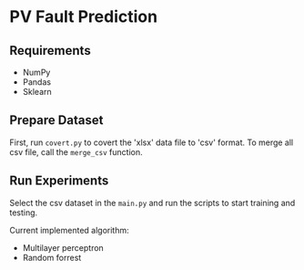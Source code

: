 # PV Fault Prediction

## Requirements
- NumPy
- Pandas
- Sklearn

## Prepare Dataset
First, run ```covert.py``` to covert the 'xlsx' data file to 'csv' format.
To merge all csv file, call the ```merge_csv``` function.  

## Run Experiments
Select the csv dataset in the ```main.py``` and run the scripts
to start training and testing.

Current implemented algorithm:
- Multilayer perceptron
- Random forrest 
